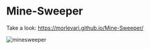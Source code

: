 # Mine-Sweeper

Take a look: https://morlevari.github.io/Mine-Sweeper/

![minesweeper](https://user-images.githubusercontent.com/71779002/119478575-95077e00-bd58-11eb-8038-892100b45419.jpg)
